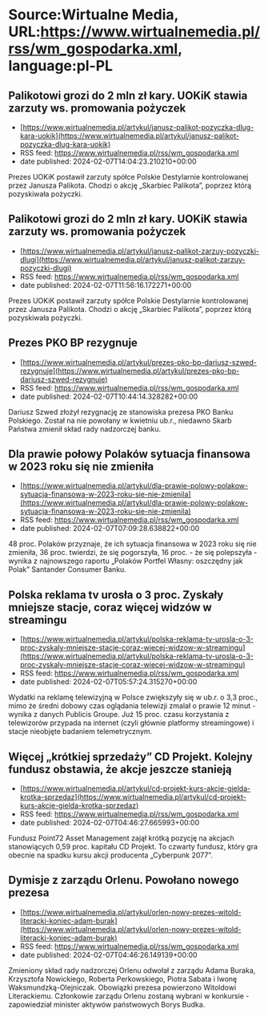 # Source:Wirtualne Media, URL:https://www.wirtualnemedia.pl/rss/wm_gospodarka.xml, language:pl-PL

## Palikotowi grozi do 2 mln zł kary. UOKiK stawia zarzuty ws. promowania pożyczek
 - [https://www.wirtualnemedia.pl/artykul/janusz-palikot-pozyczka-dlug-kara-uokik](https://www.wirtualnemedia.pl/artykul/janusz-palikot-pozyczka-dlug-kara-uokik)
 - RSS feed: https://www.wirtualnemedia.pl/rss/wm_gospodarka.xml
 - date published: 2024-02-07T14:04:23.210210+00:00

Prezes UOKiK postawił zarzuty spółce Polskie Destylarnie kontrolowanej przez Janusza Palikota. Chodzi o akcję „Skarbiec Palikota”, poprzez którą pozyskiwała pożyczki.

## Palikotowi grozi do 2 mln zł kary. UOKiK stawia zarzuty ws. promowania pożyczek
 - [https://www.wirtualnemedia.pl/artykul/janusz-palikot-zarzuy-pozyczki-dlugi](https://www.wirtualnemedia.pl/artykul/janusz-palikot-zarzuy-pozyczki-dlugi)
 - RSS feed: https://www.wirtualnemedia.pl/rss/wm_gospodarka.xml
 - date published: 2024-02-07T11:56:16.172271+00:00

Prezes UOKiK postawił zarzuty spółce Polskie Destylarnie kontrolowanej przez Janusza Palikota. Chodzi o akcję „Skarbiec Palikota”, poprzez którą pozyskiwała pożyczki.

## Prezes PKO BP rezygnuje
 - [https://www.wirtualnemedia.pl/artykul/prezes-pko-bp-dariusz-szwed-rezygnuje](https://www.wirtualnemedia.pl/artykul/prezes-pko-bp-dariusz-szwed-rezygnuje)
 - RSS feed: https://www.wirtualnemedia.pl/rss/wm_gospodarka.xml
 - date published: 2024-02-07T10:44:14.328282+00:00

Dariusz Szwed złożył rezygnację ze stanowiska prezesa PKO Banku Polskiego. Został na nie powołany w kwietniu ub.r., niedawno Skarb Państwa zmienił skład rady nadzorczej banku.

## Dla prawie połowy Polaków sytuacja finansowa w 2023 roku się nie zmieniła
 - [https://www.wirtualnemedia.pl/artykul/dla-prawie-polowy-polakow-sytuacja-finansowa-w-2023-roku-sie-nie-zmienila](https://www.wirtualnemedia.pl/artykul/dla-prawie-polowy-polakow-sytuacja-finansowa-w-2023-roku-sie-nie-zmienila)
 - RSS feed: https://www.wirtualnemedia.pl/rss/wm_gospodarka.xml
 - date published: 2024-02-07T07:09:28.638822+00:00

48 proc. Polaków przyznaje, że ich sytuacja finansowa w 2023 roku się nie zmieniła, 36 proc. twierdzi, że się pogorszyła, 16 proc. - że się polepszyła - wynika z najnowszego raportu „Polaków Portfel Własny: oszczędny jak Polak” Santander Consumer Banku.

## Polska reklama tv urosła o 3 proc. Zyskały mniejsze stacje, coraz więcej widzów w streamingu
 - [https://www.wirtualnemedia.pl/artykul/polska-reklama-tv-urosla-o-3-proc-zyskaly-mniejsze-stacje-coraz-wiecej-widzow-w-streamingu](https://www.wirtualnemedia.pl/artykul/polska-reklama-tv-urosla-o-3-proc-zyskaly-mniejsze-stacje-coraz-wiecej-widzow-w-streamingu)
 - RSS feed: https://www.wirtualnemedia.pl/rss/wm_gospodarka.xml
 - date published: 2024-02-07T05:57:24.315270+00:00

Wydatki na reklamę telewizyjną w Polsce zwiększyły się w ub.r. o 3,3 proc., mimo że średni dobowy czas oglądania telewizji zmalał o prawie 12 minut - wynika z danych Publicis Groupe. Już 15 proc. czasu korzystania z telewizorów przypada na internet (czyli głównie platformy streamingowe) i stacje nieobjęte badaniem telemetrycznym.

## Więcej „krótkiej sprzedaży” CD Projekt. Kolejny fundusz obstawia, że akcje jeszcze stanieją
 - [https://www.wirtualnemedia.pl/artykul/cd-projekt-kurs-akcje-gielda-krotka-sprzedaz](https://www.wirtualnemedia.pl/artykul/cd-projekt-kurs-akcje-gielda-krotka-sprzedaz)
 - RSS feed: https://www.wirtualnemedia.pl/rss/wm_gospodarka.xml
 - date published: 2024-02-07T04:46:27.665993+00:00

Fundusz Point72 Asset Management zajął krótką pozycję na akcjach stanowiących 0,59 proc. kapitału CD Projekt. To czwarty fundusz, który gra obecnie na spadku kursu akcji producenta „Cyberpunk 2077”.

## Dymisje z zarządu Orlenu. Powołano nowego prezesa
 - [https://www.wirtualnemedia.pl/artykul/orlen-nowy-prezes-witold-literacki-koniec-adam-burak](https://www.wirtualnemedia.pl/artykul/orlen-nowy-prezes-witold-literacki-koniec-adam-burak)
 - RSS feed: https://www.wirtualnemedia.pl/rss/wm_gospodarka.xml
 - date published: 2024-02-07T04:46:26.149139+00:00

Zmieniony skład rady nadzorczej Orlenu odwołał z zarządu Adama Buraka, Krzysztofa Nowickiego, Roberta Perkowskiego, Piotra Sabata i Iwonę Waksmundzką-Olejniczak. Obowiązki prezesa powierzono Witoldowi Literackiemu. Członkowie zarządu Orlenu zostaną wybrani w konkursie - zapowiedział minister aktywów państwowych Borys Budka.

